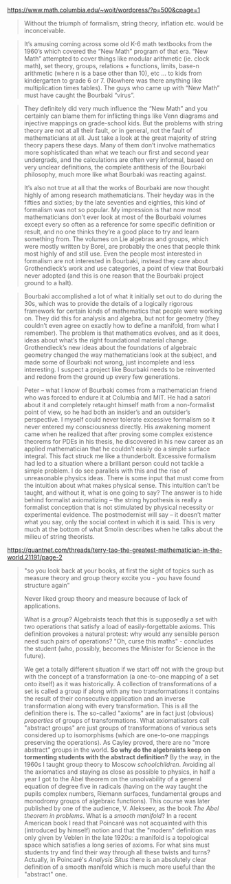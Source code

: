 https://www.math.columbia.edu/~woit/wordpress/?p=500&cpage=1

> Without the triumph of formalism, string theory, inflation etc. would be inconceivable.

> It’s amusing coming across some old K-6 math textbooks from the 1960’s which covered the “New Math” program of that era. “New Math” attempted to cover things like modular arithmetic (ie. clock math), set theory, groups, relations + functions, limits, base-n arithmetic (where n is a base other than 10), etc … to kids from kindergarten to grade 6 or 7. (Nowhere was there anything like multiplication times tables). The guys who came up with “New Math” must have caught the Bourbaki “virus”.

> They definitely did very much influence the “New Math” and you certainly can blame them for inflicting things like Venn diagrams and injective mappings on grade-school kids. But the problems with string theory are not at all their fault, or in general, not the fault of mathematicians at all. Just take a look at the great majority of string theory papers these days. Many of them don’t involve mathematics more sophisticated than what we teach our first and second year undergrads, and the calculations are often very informal, based on very unclear definitions, the complete antithesis of the Bourbaki philosophy, much more like what Bourbaki was reacting against.
>
> It’s also not true at all that the works of Bourbaki are now thought highly of among research mathematicians. Their heyday was in the fifties and sixties; by the late seventies and eighties, this kind of formalism was not so popular. My impression is that now most mathematicians don’t ever look at most of the Bourbaki volumes except every so often as a reference for some specific definition or result, and no one thinks they’re a good place to try and learn something from. The volumes on Lie algebras and groups, which were mostly written by Borel, are probably the ones that people think most highly of and still use. Even the people most interested in formalism are not interested in Bourbaki, instead they care about Grothendieck’s work and use categories, a point of view that Bourbaki never adopted (and this is one reason that the Bourbaki project ground to a halt).

> Bourbaki accomplished a lot of what it initially set out to do during the 30s, which was to provide the details of a logically rigorous framework for certain kinds of mathematics that people were working on. They did this for analysis and algebra, but not for geometry (they couldn’t even agree on exactly how to define a manifold, from what I remember). The problem is that mathematics evolves, and as it does, ideas about what’s the right foundational material change. Grothendieck’s new ideas about the foundations of algebraic geometry changed the way mathematicians look at the subject, and made some of Bourbaki not wrong, just incomplete and less interesting. I suspect a project like Bourbaki needs to be reinvented and redone from the ground up every few generations.

> Peter – what I know of Bourbaki comes from a mathematician friend who was forced to endure it at Columbia and MIT. He had a satori about it and completely retaught himself math from a non-formalist point of view, so he had both an insider’s and an outsider’s perspective. I myself could never tolerate excessive formalism so it never entered my consciousness directly. His awakening moment came when he realized that after proving some complex existence theorems for PDEs in his thesis, he discovered in his new career as an applied mathematician that he couldn’t easily do a simple surface integral. This fact struck me like a thunderbolt. Excessive formalism had led to a situation where a brilliant person could not tackle a simple problem. I do see parallels with this and the rise of unreasonable physics ideas. There is some input that must come from the intuition about what makes physical sense. This intuition can’t be taught, and without it, what is one going to say? The answer is to hide behind formalist axiomatizing – the string hypothesis is really a formalist conception that is not stimulated by physical necessity or experimental evidence. The postmodernist will say – it doesn’t matter what you say, only the social context in which it is said. This is very much at the bottom of what Smolin describes when he talks about the milieu of string theorists.

https://quantnet.com/threads/terry-tao-the-greatest-mathematician-in-the-world.21191/page-2

> "so you look back at your books, at first the sight of topics such as measure theory and group theory excite you - you have found structure again"
>
> Never liked group theory and measure because of lack of applications.
>
> What is a *group*? Algebraists teach that this is supposedly a set with two operations that satisfy a load of easily-forgettable axioms. This definition provokes a natural protest: why would any sensible person need such pairs of operations? "Oh, curse this maths" - concludes the student (who, possibly, becomes the Minister for Science in the future).
>
> We get a totally different situation if we start off not with the group but with the concept of a transformation (a one-to-one mapping of a set onto itself) as it was historically. A collection of transformations of a set is called a group if along with any two transformations it contains the result of their consecutive application and an inverse transformation along with every transformation.
> This is all the definition there is. The so-called "axioms" are in fact just (obvious) *properties* of groups of transformations. What axiomatisators call "abstract groups" are just groups of transformations of various sets considered up to isomorphisms (which are one-to-one mappings preserving the operations). As Cayley proved, there are no "more abstract" groups in the world. **So why do the algebraists keep on tormenting students with the abstract definition?**
> By the way, in the 1960s I taught group theory to Moscow *schoolchildren*. Avoiding all the axiomatics and staying as close as possible to physics, in half a year I got to the Abel theorem on the unsolvability of a general equation of degree five in radicals (having on the way taught the pupils complex numbers, Riemann surfaces, fundamental groups and monodromy groups of algebraic functions). This course was later published by one of the audience, V. Alekseev, as the book *The Abel theorem in problems*.
> What is a *smooth manifold*? In a recent American book I read that Poincaré was not acquainted with this (introduced by himself) notion and that the "modern" definition was only given by Veblen in the late 1920s: a manifold is a topological space which satisfies a long series of axioms.
> For what sins must students try and find their way through all these twists and turns? Actually, in Poincaré's *Analysis Situs* there is an absolutely clear definition of a smooth manifold which is much more useful than the "abstract" one.